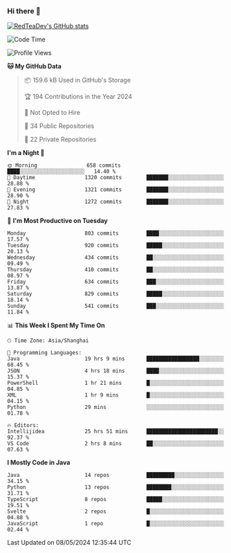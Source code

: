 ### Hi there 👋

<!--
**RedTeaDev/RedTeaDev** is a ✨ _special_ ✨ repository because its `README.md` (this file) appears on your GitHub profile.

Here are some ideas to get you started:

- 🔭 I’m currently working on ...
- 🌱 I’m currently learning ...
- 👯 I’m looking to collaborate on ...
- 🤔 I’m looking for help with ...
- 💬 Ask me about ...
- 📫 How to reach me: ...
- 😄 Pronouns: ...
- ⚡ Fun fact: ...
-->

<!--
[![wakatime](https://wakatime.com/badge/user/6b101ed0-04c0-4490-9283-eb61f2efff96.svg)](https://wakatime.com/@6b101ed0-04c0-4490-9283-eb61f2efff96)
!-->

[![RedTeaDev's GitHub stats](https://github-readme-stats.vercel.app/api?username=RedTeaDev)](https://github.com/anuraghazra/github-readme-stats)
<!--
[![willianrod's wakatime stats](https://github-readme-stats.vercel.app/api/wakatime?username=RedTeaDev)](https://github.com/anuraghazra/github-readme-stats)
!-->
<!--START_SECTION:waka-->
![Code Time](http://img.shields.io/badge/Code%20Time-2%2C230%20hrs%2023%20mins-blue)

![Profile Views](http://img.shields.io/badge/Profile%20Views-3-blue)

**🐱 My GitHub Data** 

> 📦 159.6 kB Used in GitHub's Storage 
 > 
> 🏆 194 Contributions in the Year 2024
 > 
> 🚫 Not Opted to Hire
 > 
> 📜 34 Public Repositories 
 > 
> 🔑 22 Private Repositories 
 > 
**I'm a Night 🦉** 

```text
🌞 Morning                658 commits         ████░░░░░░░░░░░░░░░░░░░░░   14.40 % 
🌆 Daytime                1320 commits        ███████░░░░░░░░░░░░░░░░░░   28.88 % 
🌃 Evening                1321 commits        ███████░░░░░░░░░░░░░░░░░░   28.90 % 
🌙 Night                  1272 commits        ███████░░░░░░░░░░░░░░░░░░   27.83 % 
```
📅 **I'm Most Productive on Tuesday** 

```text
Monday                   803 commits         ████░░░░░░░░░░░░░░░░░░░░░   17.57 % 
Tuesday                  920 commits         █████░░░░░░░░░░░░░░░░░░░░   20.13 % 
Wednesday                434 commits         ██░░░░░░░░░░░░░░░░░░░░░░░   09.49 % 
Thursday                 410 commits         ██░░░░░░░░░░░░░░░░░░░░░░░   08.97 % 
Friday                   634 commits         ███░░░░░░░░░░░░░░░░░░░░░░   13.87 % 
Saturday                 829 commits         █████░░░░░░░░░░░░░░░░░░░░   18.14 % 
Sunday                   541 commits         ███░░░░░░░░░░░░░░░░░░░░░░   11.84 % 
```


📊 **This Week I Spent My Time On** 

```text
🕑︎ Time Zone: Asia/Shanghai

💬 Programming Languages: 
Java                     19 hrs 9 mins       █████████████████░░░░░░░░   68.45 % 
JSON                     4 hrs 18 mins       ████░░░░░░░░░░░░░░░░░░░░░   15.37 % 
PowerShell               1 hr 21 mins        █░░░░░░░░░░░░░░░░░░░░░░░░   04.85 % 
XML                      1 hr 9 mins         █░░░░░░░░░░░░░░░░░░░░░░░░   04.15 % 
Python                   29 mins             ░░░░░░░░░░░░░░░░░░░░░░░░░   01.78 % 

🔥 Editors: 
Intellijidea             25 hrs 51 mins      ███████████████████████░░   92.37 % 
VS Code                  2 hrs 8 mins        ██░░░░░░░░░░░░░░░░░░░░░░░   07.63 % 
```

**I Mostly Code in Java** 

```text
Java                     14 repos            █████████░░░░░░░░░░░░░░░░   34.15 % 
Python                   13 repos            ████████░░░░░░░░░░░░░░░░░   31.71 % 
TypeScript               8 repos             █████░░░░░░░░░░░░░░░░░░░░   19.51 % 
Svelte                   2 repos             █░░░░░░░░░░░░░░░░░░░░░░░░   04.88 % 
JavaScript               1 repo              █░░░░░░░░░░░░░░░░░░░░░░░░   02.44 % 
```




 Last Updated on 08/05/2024 12:35:44 UTC
<!--END_SECTION:waka-->



